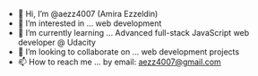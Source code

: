 - 👋 Hi, I’m @aezz4007 (Amira Ezzeldin)
- 👀 I’m interested in ... web development
- 🌱 I’m currently learning ... Advanced full-stack JavaScript web developer @ Udacity
- 💞️ I’m looking to collaborate on ... web development projects
- 📫 How to reach me ... by email: aezz4007@gmail.com

<!---
aezz4007/aezz4007 is a ✨ special ✨ repository because its `README.md` (this file) appears on my GitHub profile.
--->
